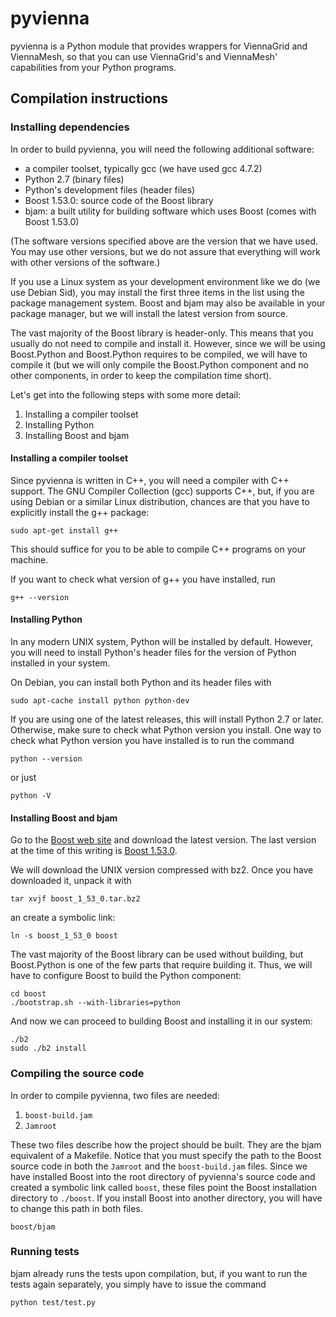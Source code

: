# pyvienna

pyvienna is a Python module that provides wrappers for ViennaGrid and ViennaMesh, so that you can use ViennaGrid's and ViennaMesh' capabilities from your Python programs.

## Compilation instructions

### Installing dependencies

In order to build pyvienna, you will need the following additional software:

- a compiler toolset, typically gcc (we have used gcc 4.7.2)
- Python 2.7 (binary files)
- Python's development files (header files)
- Boost 1.53.0: source code of the Boost library
- bjam: a built utility for building software which uses Boost (comes with Boost 1.53.0)

(The software versions specified above are the version that we have used. You may use other versions, but we do not assure that everything will work with other versions of the software.)

If you use a Linux system as your development environment like we do (we use Debian Sid), you may install the first three items in the list using the package management system. Boost and bjam may also be available in your package manager, but we will install the latest version from source.

The vast majority of the Boost library is header-only. This means that you usually do not need to compile and install it. However, since we will be using Boost.Python and Boost.Python requires to be compiled, we will have to compile it (but we will only compile the Boost.Python component and no other components, in order to keep the compilation time short).

Let's get into the following steps with some more detail:

1. Installing a compiler toolset
2. Installing Python
3. Installing Boost and bjam

#### Installing a compiler toolset

Since pyvienna is written in C++, you will need a compiler with C++ support. The GNU Compiler Collection (gcc) supports C++, but, if you are using Debian or a similar Linux distribution, chances are that you have to explicitly install the g++ package:

	sudo apt-get install g++

This should suffice for you to be able to compile C++ programs on your machine.

If you want to check what version of g++ you have installed, run

	g++ --version

#### Installing Python

In any modern UNIX system, Python will be installed by default. However, you will need to install Python's header files for the version of Python installed in your system.

On Debian, you can install both Python and its header files with

	sudo apt-cache install python python-dev

If you are using one of the latest releases, this will install Python 2.7 or later. Otherwise, make sure to check what Python version you install. One way to check what Python version you have installed is to run the command

	python --version

or just

	python -V

#### Installing Boost and bjam

Go to the [Boost web site](http://www.boost.org/ "Boost C++ Libraries") and download the latest version. The last version at the time of this writing is [Boost 1.53.0](http://www.boost.org/users/history/version_1_53_0.html "Version 1.53.0").

We will download the UNIX version compressed with bz2. Once you have downloaded it, unpack it with

	tar xvjf boost_1_53_0.tar.bz2

an create a symbolic link:

	ln -s boost_1_53_0 boost

The vast majority of the Boost library can be used without building, but Boost.Python is one of the few parts that require building it. Thus, we will have to configure Boost to build the Python component:

	cd boost
	./bootstrap.sh --with-libraries=python

And now we can proceed to building Boost and installing it in our system:

	./b2
	sudo ./b2 install

### Compiling the source code

In order to compile pyvienna, two files are needed:

1. `boost-build.jam`
2. `Jamroot`

These two files describe how the project should be built. They are the bjam equivalent of a Makefile. Notice that you must specify the path to the Boost source code in both the `Jamroot` and the `boost-build.jam` files. Since we have installed Boost into the root directory of pyvienna's source code and created a symbolic link called `boost`, these files point the Boost installation directory to `./boost`. If you install Boost into another directory, you will have to change this path in both files.

	boost/bjam

### Running tests

bjam already runs the tests upon compilation, but, if you want to run the tests again separately, you simply have to issue the command

	python test/test.py
